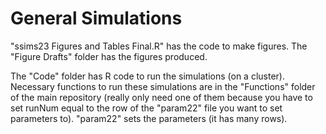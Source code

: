 # General Simulations

"ssims23 Figures and Tables Final.R" has the code to make figures. The "Figure Drafts" folder has the figures produced.

The "Code" folder has R code to run the simulations (on a cluster). Necessary functions to run these simulations are in the "Functions" folder of the main repository (really only need one of them because you have to set runNum equal to the row of the "param22" file you want to set parameters to). "param22" sets the parameters (it has many rows).
